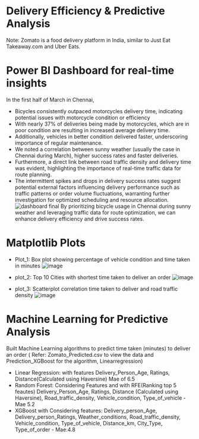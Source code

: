 # Delivery Efficiency & Predictive Analysis
Note: Zomato is a food delivery platform in India, similar to Just Eat Takeaway.com and Uber Eats.

# Power BI Dashboard for real-time insights
In the first half of March in Chennai, 
- Bicycles consistently outpaced motorcycles delivery time, indicating potential issues with motorcycle condition or efficiency
- With nearly 37% of deliveries being made by motorcycles, which are in poor condition are resulting in increased average delivery time.
- Additionally, vehicles in better condition delivered faster, underscoring importance of regular maintenance.
- We noted a correlation between sunny weather (usually the case in Chennai during March), higher success rates and faster deliveries.
- Furthermore, a direct link between road traffic density and delivery time was evident, highlighting the importance of real-time traffic data for route planning.
- The intermittent spikes and drops in delivery success rates suggest potential external factors influencing delivery performance such as traffic patterns or order volume fluctuations, warranting further investigation for optimized scheduling and resource allocation.
![dashboard final](https://github.com/Ashvakg/Zomato-Insights/assets/83398283/27b0ff29-f4fb-4af5-b94f-15ff96abc64a)
By prioritizing bicycle usage in Chennai during sunny weather and leveraging traffic data for route optimization, we can enhance delivery efficiency and drive success rates.

# Matplotlib Plots

- Plot_1: Box plot showing percentage of vehicle condition and time taken in minutes
![image](https://github.com/Ashvakg/Zomato-Insights/assets/83398283/c0a151be-96ec-4be4-bb8b-3afea0a47032)

- plot_2: Top 10 Cities with shortest time taken to deliver an order
![image](https://github.com/Ashvakg/Zomato-Insights/assets/83398283/a665379a-5265-4372-8820-ac7eaf4748a0)

- plot_3: Scatterplot correlation time taken to deliver and road traffic density
![image](https://github.com/Ashvakg/Zomato-Insights/assets/83398283/e0b77665-55d7-49b9-804e-43cecdc7042c)

# Machine Learning for Predictive Analysis
Built Machine Learning algorithms to predict time taken (minutes) to deliver an order 
( Refer: Zomato_Predicted.csv to view the data and Prediction_XGBoost for the algorithm, Linearregression)

- Linear Regression: with features Delivery_Person_Age, Ratings, Distance(Calculated using Haversine) Mae of 6.5
- Random Forest: Considering Features and with RFE(Ranking top 5 feautes)  Delivery_Person_Age, Ratings, Distance (Calculated using Haversine), Road_traffic_density, Vehicle_condition, Type_of_vehicle - Mae 5.2
- XGBoost with Considering features: Delivery_person_Age, Delivery_person_Ratings, Weather_conditions, Road_traffic_density, Vehicle_condition, Type_of_vehicle, Distance_km, City_Type, Type_of_order - Mae:4.8


